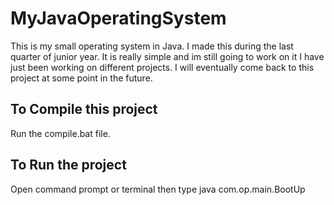 # MyJavaOperatingSystem

This is my small operating system in Java. I made this during the last quarter of junior year.
It is really simple and im still going to work on it I have just been working on different projects. I will eventually come back to this project at some point in the future.

## To Compile this project

Run the compile.bat file.

## To Run the project

Open command prompt or terminal then type java com.op.main.BootUp